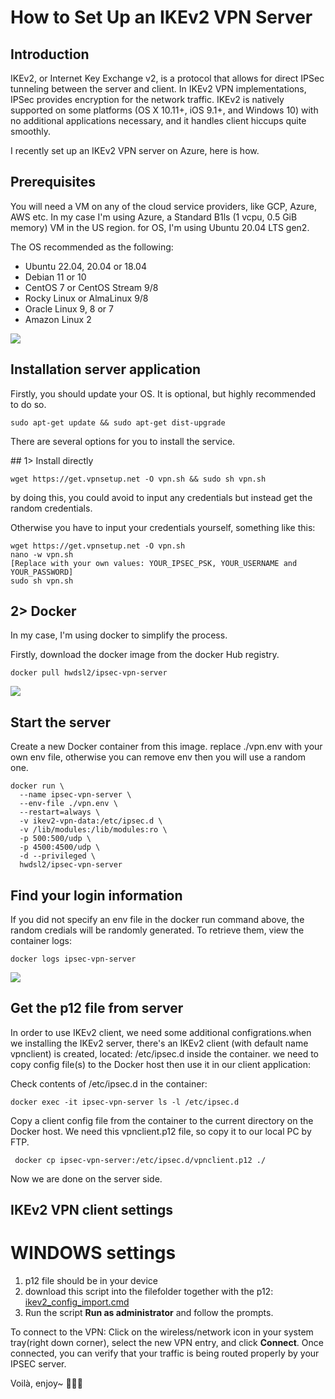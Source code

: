 # How to Set Up an IKEv2 VPN Server

## Introduction

IKEv2, or Internet Key Exchange v2, is a protocol that allows for direct IPSec tunneling between the server and client. In IKEv2 VPN implementations, IPSec provides encryption for the network traffic. IKEv2 is natively supported on some platforms (OS X 10.11+, iOS 9.1+, and Windows 10) with no additional applications necessary, and it handles client hiccups quite smoothly.

I recently set up an IKEv2 VPN server on Azure, here is how.

## Prerequisites

<p>You will need a VM on any of the cloud service providers, like GCP, Azure, AWS etc. In my case I'm using Azure, a Standard B1ls (1 vcpu, 0.5 GiB memory) VM in the US region. for OS, I'm using Ubuntu 20.04 LTS gen2.  <p>

<p> The OS recommended as the following:

 - Ubuntu 22.04, 20.04 or 18.04
 - Debian 11 or 10
 - CentOS 7 or CentOS Stream 9/8
 - Rocky Linux or AlmaLinux 9/8
 - Oracle Linux 9, 8 or 7
 - Amazon Linux 2

  <img src="https://user-images.githubusercontent.com/79688638/199860647-f7cafa59-2376-4e7d-a560-9893a9821d30.png">

## Installation server application

<p> Firstly, you should update your OS. It is optional, but highly recommended to do so.

```
sudo apt-get update && sudo apt-get dist-upgrade
```
There are several options for you to install the service. 
  
 <p>## 1> Install directly <p>
  
  ```
  wget https://get.vpnsetup.net -O vpn.sh && sudo sh vpn.sh
  ```
  by doing this, you could avoid to input any credentials but instead get the random credentials. 
  
  Otherwise you have to input your credentials yourself, something like this:
  ```
  wget https://get.vpnsetup.net -O vpn.sh
nano -w vpn.sh
[Replace with your own values: YOUR_IPSEC_PSK, YOUR_USERNAME and YOUR_PASSWORD]
sudo sh vpn.sh
  ```
   
   
   ## 2> Docker
<p>In my case, I'm using docker to simplify the process. <p>
  Firstly, download the docker image from the docker Hub registry. 
  
  
    docker pull hwdsl2/ipsec-vpn-server
  
 
   <img src="https://user-images.githubusercontent.com/79688638/199863409-ae210765-5fdf-4095-b131-d31617e31f81.png">
  
   ## Start the server
<p>Create a new Docker container from this image. replace ./vpn.env with your own env file, otherwise you can remove env then you will use a random one. <p>
  
  
  ```
  docker run \
    --name ipsec-vpn-server \
    --env-file ./vpn.env \
    --restart=always \
    -v ikev2-vpn-data:/etc/ipsec.d \
    -v /lib/modules:/lib/modules:ro \
    -p 500:500/udp \
    -p 4500:4500/udp \
    -d --privileged \
    hwdsl2/ipsec-vpn-server
  ```
  ## Find your login information
  <p>If you did not specify an env file in the docker run command above, 
  the random credials will be randomly generated. 
  To retrieve them, view the container logs:<p>
  
  ```docker logs ipsec-vpn-server```
 
    
<p>  <img src="https://user-images.githubusercontent.com/79688638/199864363-53cd2a6e-277c-45e7-8971-4213684f5fd9.png"><p>

## Get the p12 file from server
In order to use IKEv2 client, we need some additional configrations.when we installing the IKEv2 server, 
there's an IKEv2 client (with default name vpnclient) is created, located: /etc/ipsec.d inside the container. 
we need to copy config file(s) to the Docker host then use it in our client application:
<p>Check contents of /etc/ipsec.d in the container:<p>
    
    
    docker exec -it ipsec-vpn-server ls -l /etc/ipsec.d
    
<p>Copy a client config file from the container to the current directory on the Docker host.  We need this vpnclient.p12 file, so copy it to our local PC by FTP.<p>
 
 ``` docker cp ipsec-vpn-server:/etc/ipsec.d/vpnclient.p12 ./```
  
  Now we are done on the server side.
  
  ## IKEv2 VPN client settings
  # WINDOWS settings
   1. p12 file should be in your device
   2. download this script into the filefolder together with the p12: 
  [ikev2_config_import.cmd](https://github.com/hwdsl2/vpn-extras/releases/latest/download/ikev2_config_import.cmd) 
   3. Run the script **Run as administrator** and follow the prompts.
  
  To connect to the VPN: 
  Click on the wireless/network icon in your system tray(right down corner), select the new VPN entry, 
  and click **Connect**. 
  Once connected, you can verify that your traffic is being routed properly by your IPSEC server. 
  
  Voilà, enjoy~ 🤟🤟🤟
  
  
  
  

    
